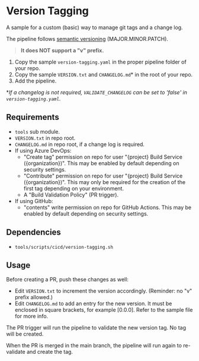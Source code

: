 # Version Tagging

A sample for a custom (basic) way to manage git tags and a change log.

The pipeline follows [semantic versioning](https://semver.org/) (MAJOR.MINOR.PATCH).

> **It does NOT support a "v" prefix.**

1. Copy the sample `version-tagging.yaml` in the proper pipeline folder of your repo.
1. Copy the sample `VERSION.txt` and `CHANGELOG.md`* in the root of your repo.
1. Add the pipeline.

**If a changelog is not required, `VALIDATE_CHANGELOG` can be set to 'false' in `version-tagging.yaml`.*

## Requirements

- `tools` sub module.
- `VERSION.txt` in repo root.
- `CHANGELOG.md` in repo root, if a change log is required.
- If using Azure DevOps:
  - "Create tag" permission on repo for user "{project} Build Service ({organization})". This may be enabled by default depending on security settings.
  - "Contribute" permission on repo for user "{project} Build Service ({organization})". This may only be required for the creation of the first tag depending on your environment.
  - A "Build Validation Policy" (PR trigger).
- If using GitHub:
  - "contents" write permission on repo for GitHub Actions.  This may be enabled by default depending on security settings.

## Dependencies

- `tools/scripts/cicd/version-tagging.sh`

## Usage

Before creating a PR, push these changes as well:

- Edit `VERSION.txt` to increment the version accordingly. (Reminder: no "v" prefix allowed.)
- Edit `CHANGELOG.md` to add an entry for the new version.  It must be enclosed in square brackets, for example [0.0.0].  Refer to the sample file for more info.

The PR trigger will run the pipeline to validate the new version tag.  No tag will be created.

When the PR is merged in the main branch, the pipeline will run again to re-validate and create the tag.
